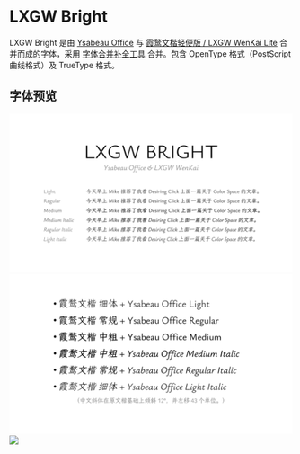 # LXGW Bright

LXGW Bright 是由 [Ysabeau Office](https://github.com/CatharsisFonts/Ysabeau) 与 [霞鹜文楷轻便版 / LXGW WenKai Lite](https://github.com/lxgw/LxgwWenKai-Lite) 合并而成的字体，采用 [字体合并补全工具](https://github.com/nowar-fonts/Warcraft-Font-Merger) 合并。包含 OpenType 格式（PostScript 曲线格式）及 TrueType 格式。

## 字体预览
![](https://github.com/lxgw/LxgwBright/raw/main/images/preview-1.png)
![](https://github.com/lxgw/LxgwBright/raw/main/images/preview-2.png)
![](https://github.com/lxgw/LxgwBright/raw/main/images/preview-3.png)
